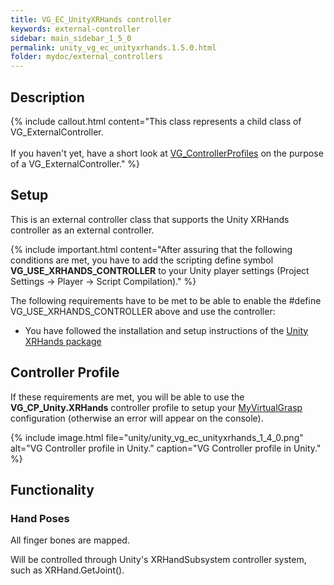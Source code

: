```yaml
---
title: VG_EC_UnityXRHands controller
keywords: external-controller
sidebar: main_sidebar_1_5_0
permalink: unity_vg_ec_unityxrhands.1.5.0.html
folder: mydoc/external_controllers
---
```


## Description

{% include callout.html content="This class represents a child class of VG_ExternalController.<br><br> If you haven't yet, have a short look at [VG_ControllerProfiles](unity_component_vgcontrollerprofile.1.5.0.html) on the purpose of a VG_ExternalController." %}

## Setup 

 This is an external controller class that supports the Unity XRHands controller as an external controller.
 
{% include important.html content="After assuring that the following conditions are met, you have to add the scripting define symbol **VG_USE_XRHANDS_CONTROLLER** to your Unity player settings (Project Settings → Player → Script Compilation)." %}

 The following requirements have to be met to be able to enable the #define VG_USE_XRHANDS_CONTROLLER above and use the controller:
  * You have followed the installation and setup instructions of the [Unity XRHands package](https://docs.unity3d.com/Packages/com.unity.xr.hands@1.1/manual/)

## Controller Profile
If these requirements are met, you will be able to use the **VG_CP_Unity.XRHands** controller profile to setup your [MyVirtualGrasp](unity_component_myvirtualgrasp.1.5.0.html#profile) configuration (otherwise an error will appear on the console).

{% include image.html file="unity/unity_vg_ec_unityxrhands_1_4_0.png" alt="VG Controller profile in Unity." caption="VG Controller profile in Unity." %}

## Functionality

### Hand Poses

All finger bones are mapped.

Will be controlled through Unity's XRHandSubsystem controller system, such as XRHand.GetJoint().
